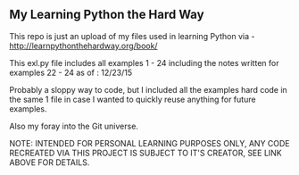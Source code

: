 ## My Learning Python the Hard Way

This repo is just an upload of my files used in learning Python via - http://learnpythonthehardway.org/book/

This exl.py file includes all examples 1 - 24 including the notes written for examples 22 - 24 as of : 12/23/15

Probably a sloppy way to code, but I included all the examples hard code in the same 1 file in case I wanted to 
quickly reuse anything for future examples.

Also my foray into the Git universe.

NOTE: INTENDED FOR PERSONAL LEARNING PURPOSES ONLY, ANY CODE RECREATED VIA THIS PROJECT IS SUBJECT TO IT'S CREATOR,
SEE LINK ABOVE FOR DETAILS.
